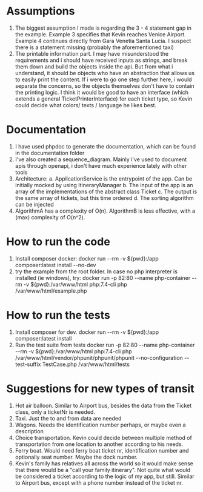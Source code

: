 # Assumptions
1. The biggest assumption I made is regarding the 3 - 4 statement gap in the example. 
   Example 3 specifies that Kevin reaches Venice Airport. Example 4 continues directly
   from Gara Venetia Santa Lucia. I suspect there is a statement missing (probably
   the aforementioned taxi)
2. The printable information part. I may have misunderstood the requirements and i should have received inputs as strings,
   and break them down and build the objects inside the api. But from what i understand, it should be objects who have an abstraction 
   that allows us to easily print the content. If i were to go one step further here, i would separate the concerns, so the objects
   themselves don't have to contain the printing logic. I think it would be good to have an interface (which extends a general TicketPrinterInterface)
   for each ticket type, so Kevin could decide what colors/ texts / language he likes best.

# Documentation
1. I have used phpdoc to generate the documentation, which can be found in the documentation folder
2. I've also created a sequence_diagram. Mainly i've used to document apis through openapi, i don't have much experience lately with other tools
3. Architecture:
    a. ApplicationService is the entrypoint of the app. Can be initially mocked by using ItineraryManager
    b. The input of the app is an array of the implementations of the abstract class Ticket
    c. The output is the same array of tickets, but this time ordered
    d. The sorting algorithm can be injected
4. AlgorithmA has a complexity of O(n). AlgorithmB is less effective, with a (max) complexity of O(n^2).
    

# How to run the code
1. Install composer
   docker: docker run --rm -v ${pwd}:/app composer:latest install --no-dev
2. try the example from the root folder. In case no php interpreter is installed (ie windows), try:
   docker run -p 82:80 --name php-container --rm -v ${pwd}:/var/www/html php:7.4-cli php /var/www/html/example.php


# How to run the tests
1. Install composer for dev. 
   docker run --rm -v ${pwd}:/app composer:latest install
2. Run the test suite from tests
   docker run -p 82:80 --name php-container --rm -v ${pwd}:/var/www/html php:7.4-cli php /var/www/html/vendor/phpunit/phpunit/phpunit --no-configuration --test-suffix TestCase.php /var/www/html/tests
   
# Suggestions for new types of transit 
1. Hot air balloon. Similar to Airport bus, besides the data from the Ticket class, only a ticketNr is needed.
2. Taxi. Just the to and from data are needed
3. Wagons. Needs the identification number perhaps, or maybe even a description
4. Choice transportation. Kevin could decide between multiple method of transportation from one location to another according to his needs.
5. Ferry boat. Would need ferry boat ticket nr, identification number and optionally seat number. Maybe the dock number.
6. Kevin's family has relatives all across the world so it would make sense that there would be a "call your family itinerary". Not quite what would be considered a ticket according to the logic of my app, but still. Similar to Airport bus, except with a phone number instead of the ticket nr.
